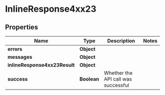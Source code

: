 # InlineResponse4xx23

## Properties
Name | Type | Description | Notes
------------ | ------------- | ------------- | -------------
**errors** | **Object** |  | 
**messages** | **Object** |  | 
**inlineResponse4xx23Result** | **Object** |  | 
**success** | **Boolean** | Whether the API call was successful | 
